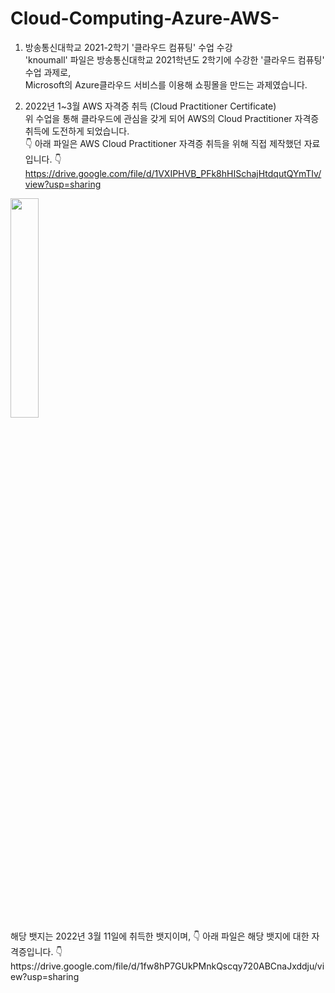 # Cloud-Computing-Azure-AWS-

1. 방송통신대학교 2021-2학기 '클라우드 컴퓨팅' 수업 수강
<br/>'knoumall' 파일은 방송통신대학교 2021학년도 2학기에 수강한 '클라우드 컴퓨팅' 수업 과제로,
<br/> Microsoft의 Azure클라우드 서비스를 이용해 쇼핑몰을 만드는 과제였습니다. 

2. 2022년 1~3월 AWS 자격증 취득 (Cloud Practitioner Certificate) 
<br/> 위 수업을 통해 클라우드에 관심을 갖게 되어 AWS의 Cloud Practitioner 자격증 취득에 도전하게 되었습니다.
<br/> 👇 아래 파일은 AWS Cloud Practitioner 자격증 취득을 위해 직접 제작했던 자료입니다. 👇
https://drive.google.com/file/d/1VXIPHVB_PFk8hHISchajHtdqutQYmTIv/view?usp=sharing

<img src= "https://user-images.githubusercontent.com/57402510/168462066-0690f54b-4b5e-47f7-8287-0ee2cf39caed.png" width="30%" height="30%"> 
<br/> 해당 뱃지는 2022년 3월 11일에 취득한 뱃지이며, 👇 아래 파일은 해당 뱃지에 대한 자격증입니다. 👇
<br/> 
https://drive.google.com/file/d/1fw8hP7GUkPMnkQscqy720ABCnaJxddju/view?usp=sharing
